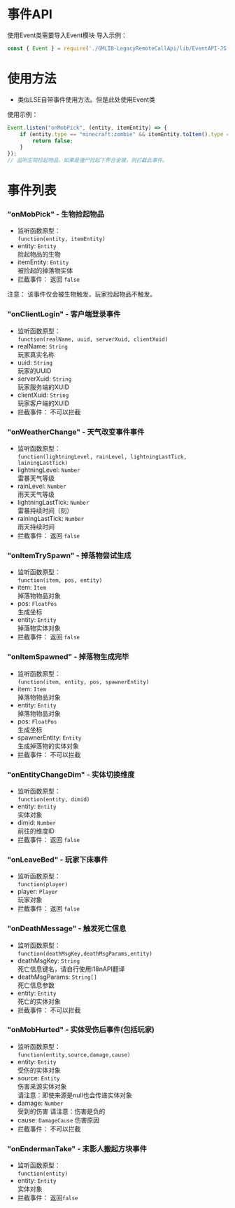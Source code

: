 # 事件API
使用Event类需要导入Event模块
导入示例：
```javascript
const { Event } = require('./GMLIB-LegacyRemoteCallApi/lib/EventAPI-JS');
```

# 使用方法
- 类似LSE自带事件使用方法。但是此处使用Event类

使用示例：
```javascript
Event.listen("onMobPick", (entity, itemEntity) => {
    if (entity.type == "minecraft:zombie" && itemEntity.toItem().type == "minecraft:netherite_sword") {
        return false;
    }
});
// 监听生物捡起物品，如果是僵尸捡起下界合金键，则拦截此事件。
```

# 事件列表

### "onMobPick" - 生物捡起物品
- 监听函数原型：  
`function(entity, itemEntity)`
- entity: `Entity`  
  捡起物品的生物  
- itemEntity: `Entity`  
  被捡起的掉落物实体  
- 拦截事件： 返回 `false`  

注意： 该事件仅会被生物触发，玩家捡起物品不触发。

### "onClientLogin" - 客户端登录事件
- 监听函数原型：  
`function(realName, uuid, serverXuid, clientXuid)`  
- realName: `String`  
  玩家真实名称  
- uuid: `String`  
  玩家的UUID  
- serverXuid: `String`  
  玩家服务端的XUID  
- clientXuid: `String`  
  玩家客户端的XUID  
- 拦截事件： 不可以拦截

### "onWeatherChange" - 天气改变事件事件
- 监听函数原型：  
`function(lightningLevel, rainLevel, lightningLastTick, lainingLastTick)`  
- lightningLevel: `Number`  
  雷暴天气等级  
- rainLevel: `Number`  
  雨天天气等级  
- lightningLastTick: `Number`  
  雷暴持续时间（刻）  
- rainingLastTick: `Number`  
  雨天持续时间  
- 拦截事件： 返回 `false`  

### "onItemTrySpawn" - 掉落物尝试生成  
- 监听函数原型：  
`function(item, pos, entity)`  
- item: `Item`  
  掉落物物品对象  
- pos: `FloatPos`  
  生成坐标  
- entity: `Entity`  
  掉落物实体对象  
- 拦截事件： 返回 `false`  

### "onItemSpawned" - 掉落物生成完毕
- 监听函数原型：  
`function(item, entity, pos, spawnerEntity)`  
- item: `Item`  
  掉落物物品对象  
- entity: `Entity`  
  掉落物物品对象  
- pos: `FloatPos`  
  生成坐标  
- spawnerEntity: `Entity`  
  生成掉落物的实体对象  
- 拦截事件： 不可以拦截  

### "onEntityChangeDim" - 实体切换维度
- 监听函数原型：  
`function(entity, dimid)`  
- entity: `Entity`  
  实体对象  
- dimid: `Number`  
  前往的维度ID  
- 拦截事件： 返回 `false`

### "onLeaveBed" - 玩家下床事件
- 监听函数原型：  
`function(player)`  
- player: `Player`  
  玩家对象  
- 拦截事件： 返回 `false`

### "onDeathMessage" - 触发死亡信息
- 监听函数原型：  
`function(deathMsgKey,deathMsgParams,entity)`  
- deathMsgKey: `String`   
  死亡信息键名，请自行使用I18nAPI翻译
- deathMsgParams: `String[]`   
  死亡信息参数
- entity: `Entity`   
  死亡的实体对象
- 拦截事件： 不可以拦截

### "onMobHurted" - 实体受伤后事件(包括玩家)
- 监听函数原型：  
`function(entity,source,damage,cause)`  
- entity: `Entity`   
  受伤的实体对象
- source: `Entity`   
  伤害来源实体对象   
  请注意：即使来源是null也会传递实体对象
- damage: `Number`   
  受到的伤害
  请注意：伤害是负的
- cause: `DamageCause`
  伤害原因
- 拦截事件： 不可以拦截

### "onEndermanTake" - 末影人搬起方块事件
- 监听函数原型：  
`function(entity)`  
- entity: `Entity`   
  实体对象
- 拦截事件： 返回`false`
